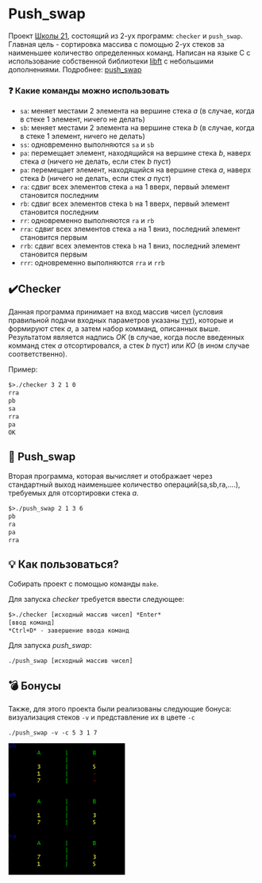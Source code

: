 # Push_swap

Проект [Школы 21](https://21-school.ru/), состоящий из 2-ух программ: `checker` и `push_swap`. Главная цель - сортировка массива с помощью 2-ух стеков за наименьшее количество определенных команд. Написан на языке C с использование собственной библиотеки [libft](https://github.com/G4S-LA/libft) с небольшими дополнениями.
Подробнее: [push_swap](https://github.com/G4S-LA/Push_swap/blob/master/resources/push_swap.en.pdf)

### :question: Какие команды можно использовать

* `sa`: меняет местами 2 элемента на вершине стека *a* (в случае, когда в стеке 1 элемент, ничего не делать)
* `sb`: меняет местами 2 элемента на вершине стека *b* (в случае, когда в стеке 1 элемент, ничего не делать)
* `ss`: одновременно выполняются `sa` и `sb`
* `pa`: перемещает элемент, находящийся на вершине стека *b*, наверх стека *a* (ничего не делать, если стек *b* пуст)
* `pa`: перемещает элемент, находящийся на вершине стека *a*, наверх стека *b* (ничего не делать, если стек *a* пуст)
* `ra`: сдвиг всех элементов стека `a` на 1 вверх, первый элемент становится последним
* `rb`: сдвиг всех элементов стека `b` на 1 вверх, первый элемент становится последним
* `rr`: одновременно выполняются `ra` и `rb`
* `rra`: сдвиг всех элементов стека `a` на 1 вниз, последний элемент становится первым
* `rrb`: сдвиг всех элементов стека `b` на 1 вниз, последний элемент становится первым
* `rrr`: одновременно выполняются `rra` и `rrb`


## :heavy_check_mark:Checker
Данная программа принимает на вход массив чисел (условия правильной подачи входных параметров указаны [тут](https://github.com/G4S-LA/Push_swap/blob/master/resources/push_swap.en.pdf)), которые и формируют стек *a*, а затем набор комманд, описанных выше. Результатом является надпись *OK* (в случае, когда после введенных комманд стек *a* отсортировался, а стек *b* пуст) или *KO* (в ином случае соответственно).

Пример:
```
$>./checker 3 2 1 0
rra
pb
sa
rra
pa
OK
```
## :currency_exchange: Push_swap
Вторая программа, которая вычисляет и отображает через стандартный выход наименьшее количество операций(sa,sb,ra,....), требуемых для отсортировки стека *a*.
```
$>./push_swap 2 1 3 6
pb
ra
pa
rra
```

## :bulb: Как пользоваться?
Собирать проект с помощью команды `make`.

Для запуска *checker* требуется ввести следующее:
```
$>./checker [исходный массив чисел] *Enter*
[ввод команд]
*Ctrl+D* - завершение ввода команд
```
Для запуска *push_swap*:
```
./push_swap [исходный массив чисел]
```

## :bomb: Бонусы
Также, для этого проекта были реализованы следующие бонуса: визуализация стеков `-v` и представление их в цвете `-c`
```
./push_swap -v -c 5 3 1 7
```

![](https://github.com/G4S-LA/pictures/blob/master/Push_swap/Bonus.png)
